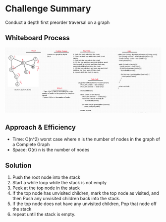 # Challenge Summary
Conduct a depth first preorder traversal on a graph

## Whiteboard Process
![depthFirst.png](depthFirst.png)

## Approach & Efficiency
- Time: O(n^2) worst case where n is the number of nodes in the graph of a Complete Graph
- Space: O(n) n is the number of nodes

## Solution
1. Push the root node into the stack
2. Start a while loop while the stack is not empty
3. Peek at the top node in the stack
4. If the top node has unvisited children, mark the top node as visited, and then Push any unvisited children back into the stack.
5. If the top node does not have any unvisited children, Pop that node off the stack
6. repeat until the stack is empty.